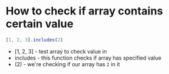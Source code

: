 # How to check if array contains certain value

```javascript
[1, 2, 3].includes(2)
```

- [1, 2, 3] - test array to check value in
- includes - this function checks if array has specified value
- (2) - we're checking if our array has ```2``` in it
